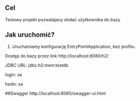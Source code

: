## Cel
Testowy projekt pozwalajacy dodać użytkownika do bazy
   

## Jak uruchomić?
1. Uruchamiamy konfigurację EntryPointApplication, bez profilu.

Dostęp do bazy przez link
http://localhost:8080/h2/

JDBC URL: jdbc:h2:mem:testdb

login: sa

hasło: sa

##Swagger
http://localhost:8080/swagger-ui.html
